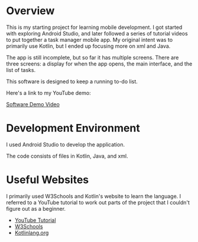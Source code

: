 # Overview

This is my starting project for learning mobile development. I got started with exploring Android Studio, and later followed a series of tutorial videos to put together a task manager mobile app. My original intent was to primarily use Kotlin, but I ended up focusing more on
xml and Java.

The app is still incomplete, but so far it has multiple screens. There are three screens: a display for when the app opens,
the main interface, and the list of tasks.

This software is designed to keep a running to-do list.

Here's a link to my YouTube demo:

[Software Demo Video](https://www.youtube.com/watch?v=nN-330Es1jM)

# Development Environment

I used Android Studio to develop the application. 

The code consists of files in Kotlin, Java, and xml.

# Useful Websites

I primarily used W3Schools and Kotlin's website to learn the language. I referred to a
YouTube tutorial to work out parts of the project that I couldn't figure out as a beginner.

- [YouTube Tutorial](https://www.youtube.com/watch?v=7u5_NNrbQos&list=PLzEWSvaHx_Z2MeyGNQeUCEktmnJBp8136&index=1)
- [W3Schools](https://www.w3schools.com/kotlin/kotlin_variables.php)
- [Kotlinlang.org](https://kotlinlang.org/docs/functions.html)
